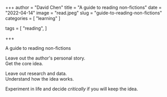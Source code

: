 +++
author = "David Chen"
title = "A guide to reading non-fictions"
date = "2022-04-14"
image = "read.jpeg"
slug = "guide-to-reading-non-fictions"
categories = [
    "learning"
]

tags = [
    "reading",
]
    
+++

A guide to reading non-fictions

Leave out the author's personal story.<br>
Get the core idea.

Leave out research and data.<br>
Understand how the idea works.

Experiment in life and decide *critically* if you will keep the idea.